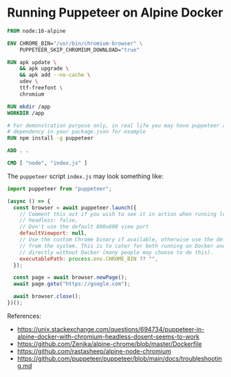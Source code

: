 # Running Puppeteer on Alpine Docker

```Dockerfile
FROM node:16-alpine

ENV CHROME_BIN="/usr/bin/chromium-browser" \
    PUPPETEER_SKIP_CHROMIUM_DOWNLOAD="true"

RUN apk update \
    && apk upgrade \
    && apk add --no-cache \
    udev \
    ttf-freefont \
    chromium

RUN mkdir /app
WORKDIR /app

# For demonstration purpose only, in real life you may have puppeteer as a direct
# dependency in your package.json for example
RUN npm install -g puppeteer

ADD . .

CMD [ "node", "index.js" ]
```

The `puppeteer` script `index.js` may look something like:

```js
import puppeteer from "puppeteer";

(async () => {
  const browser = await puppeteer.launch({
    // Comment this out if you wish to see it in action when running locally
    // headless: false,
    // Don't use the default 800x600 view port
    defaultViewport: null,
    // Use the custom Chrome binary if available, otherwise use the default one
    // from the system. This is to cater for both running on Docker and running
    // directly without Docker (many people may choose to do this).
    executablePath: process.env.CHROME_BIN ?? "",
  });

  const page = await browser.newPage();
  await page.goto("https://google.com");

  await browser.close();
})();
```

References:

- https://unix.stackexchange.com/questions/694734/puppeteer-in-alpine-docker-with-chromium-headless-dosent-seems-to-work
- https://github.com/Zenika/alpine-chrome/blob/master/Dockerfile
- https://github.com/rastasheep/alpine-node-chromium
- https://github.com/puppeteer/puppeteer/blob/main/docs/troubleshooting.md
